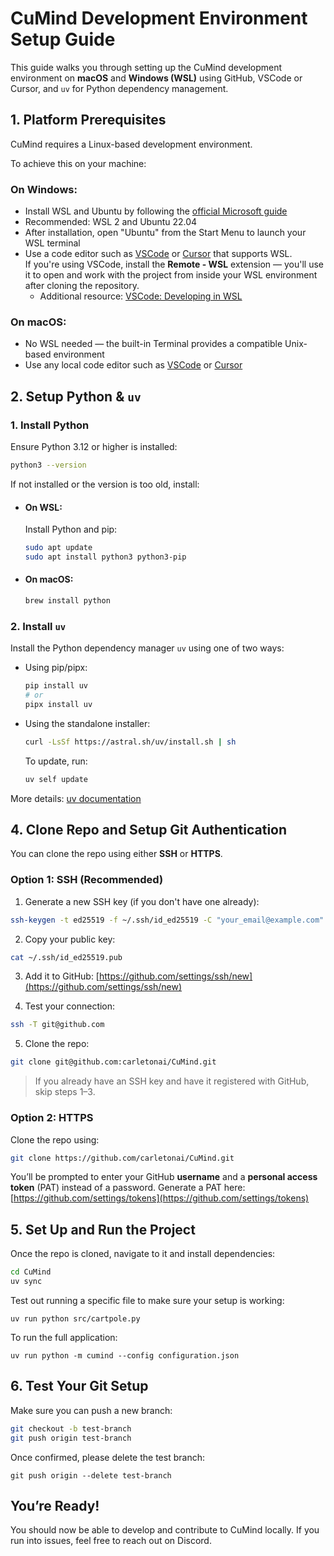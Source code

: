 # CuMind Development Environment Setup Guide

This guide walks you through setting up the CuMind development environment on **macOS** and **Windows (WSL)** using GitHub, VSCode or Cursor, and `uv` for Python dependency management.

## 1. Platform Prerequisites

CuMind requires a Linux-based development environment.

To achieve this on your machine:

### On Windows:

- Install WSL and Ubuntu by following the [official Microsoft guide](https://learn.microsoft.com/en-us/windows/wsl/install)
- Recommended: WSL 2 and Ubuntu 22.04
- After installation, open "Ubuntu" from the Start Menu to launch your WSL terminal
- Use a code editor such as [VSCode](https://code.visualstudio.com/) or [Cursor](https://cursor.so) that supports WSL.  
  If you're using VSCode, install the **Remote - WSL** extension — you'll use it to open and work with the project from inside your WSL environment after cloning the repository.
  - Additional resource: [VSCode: Developing in WSL](https://code.visualstudio.com/docs/remote/wsl)

### On macOS:

- No WSL needed — the built-in Terminal provides a compatible Unix-based environment
- Use any local code editor such as [VSCode](https://code.visualstudio.com/) or [Cursor](https://cursor.so)

## 2. Setup Python & `uv`

### 1. **Install Python**

Ensure Python 3.12 or higher is installed:

```bash
python3 --version
```

If not installed or the version is too old, install:

- #### On WSL:

  Install Python and pip:

  ```bash
  sudo apt update
  sudo apt install python3 python3-pip
  ```

- #### On macOS:

  ```bash
  brew install python
  ```

### 2. **Install `uv`**

Install the Python dependency manager `uv` using one of two ways:

- Using pip/pipx:

  ```bash
  pip install uv
  # or
  pipx install uv
  ```

- Using the standalone installer:

  ```bash
  curl -LsSf https://astral.sh/uv/install.sh | sh
  ```

  To update, run:

  ```bash
  uv self update
  ```

More details: [uv documentation](https://astral.sh/uv/)

## 4. Clone Repo and Setup Git Authentication

You can clone the repo using either **SSH** or **HTTPS**.

### Option 1: SSH (Recommended)

1. Generate a new SSH key (if you don't have one already):

```bash
ssh-keygen -t ed25519 -f ~/.ssh/id_ed25519 -C "your_email@example.com"
```

2. Copy your public key:

```bash
cat ~/.ssh/id_ed25519.pub
```

3. Add it to GitHub:
   [https://github.com/settings/ssh/new](https://github.com/settings/ssh/new)

4. Test your connection:

```bash
ssh -T git@github.com
```

5. Clone the repo:

```bash
git clone git@github.com:carletonai/CuMind.git
```

> If you already have an SSH key and have it registered with GitHub, skip steps 1–3.

### Option 2: HTTPS

Clone the repo using:

```bash
git clone https://github.com/carletonai/CuMind.git
```

You’ll be prompted to enter your GitHub **username** and a **personal access token** (PAT) instead of a password.
Generate a PAT here: [https://github.com/settings/tokens](https://github.com/settings/tokens)

## 5. Set Up and Run the Project

Once the repo is cloned, navigate to it and install dependencies:

```bash
cd CuMind
uv sync
```

Test out running a specific file to make sure your setup is working:

`uv run python src/cartpole.py`

To run the full application:

`uv run python -m cumind --config configuration.json`

## 6. Test Your Git Setup

Make sure you can push a new branch:

```bash
git checkout -b test-branch
git push origin test-branch
```

Once confirmed, please delete the test branch:

`git push origin --delete test-branch`

## You’re Ready!

You should now be able to develop and contribute to CuMind locally. If you run into issues, feel free to reach out on Discord.
